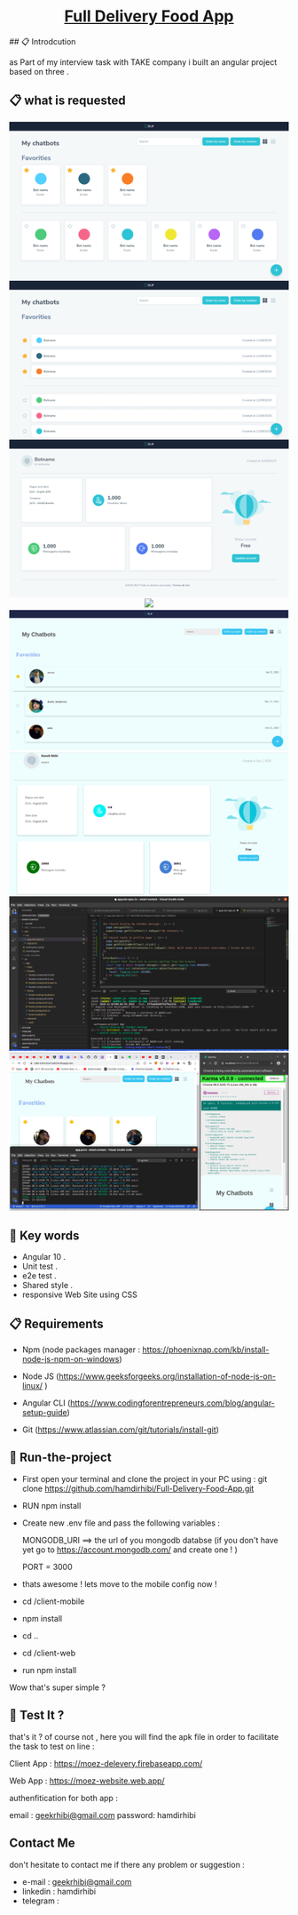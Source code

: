 <h1 align="center">
  <a href="https://www.wish.com/">
     Full Delivery Food App

  </a>
</h1>
## 📋 Introdcution

<p> as Part of my interview task with TAKE company i built an angular project based on three  .</p>
 
## 📋 what is requested 

<div style="text-align: center;">
  <img src="./src/assets/images/1.pdf"/>
  <img src="./src/assets/images/2.pdf"/>
  <img src="./src/assets/images/3.pdf"/>
</div>




<div style="text-align: center;">
  <img src="./src/assets/images/home.png"/>
  <img src="./src/assets/images/home2.png"/>
  <img src="./src//assets/images/profile.png"/>
  <img src="./src/assets/images/e2e.png"/>
  <img src="./src/assets/images/unittest.png"/>

</div>



## 🎉 Key words  

- Angular 10 . 
- Unit test . 
- e2e test . 
- Shared style .
- responsive Web Site using CSS



## 📋 Requirements 

- Npm (node packages manager : https://phoenixnap.com/kb/install-node-js-npm-on-windows) 

- Node JS (https://www.geeksforgeeks.org/installation-of-node-js-on-linux/ ) 

- Angular CLI (https://www.codingforentrepreneurs.com/blog/angular-setup-guide) 

- Git  (https://www.atlassian.com/git/tutorials/install-git) 

## 📖 Run-the-project

- First open your terminal and clone the project in your PC using : git clone https://github.com/hamdirhibi/Full-Delivery-Food-App.git

- RUN npm install 

- Create new .env file and pass the following variables : 
  
  MONGODB_URI ==> the url of you mongodb databse (if you don't have yet go to https://account.mongodb.com/ and create one ! ) 
  
  PORT = 3000
  
- thats awesome ! lets move to the mobile config now ! 

- cd /client-mobile

- npm install 

- cd .. 

- cd /client-web

- run npm install 

Wow that's  super simple ? 


## 🚀 Test It ? 

that's it ? of course not , here you will find the apk file in order to facilitate the task to test on line   : 


Client App : https://moez-delevery.firebaseapp.com/


Web App : https://moez-website.web.app/


authenfitication for both app : 

email : geekrhibi@gmail.com
password: hamdirhibi


##  Contact Me

don't hesitate to contact me if there any problem or suggestion :
- e-mail : geekrhibi@gmail.com
- linkedin : hamdirhibi
- telegram : 

